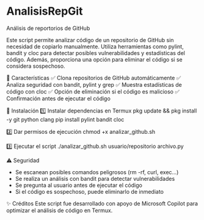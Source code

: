 # AnalisisRepGit
Análisis de reportorios de GitHub 

Este script permite analizar código de un repositorio de GitHub sin necesidad de copiarlo manualmente. Utiliza herramientas como pylint, bandit y cloc para detectar posibles vulnerabilidades y estadísticas del código. Además, proporciona una opción para eliminar el código si se considera sospechoso.

🚀 Características
✅ Clona repositorios de GitHub automáticamente
✅ Analiza seguridad con bandit, pylint y grep
✅ Muestra estadísticas de código con cloc
✅ Opción de eliminación si el código es malicioso
✅ Confirmación antes de ejecutar el código

📌 Instalación
1️⃣ Instalar dependencias en Termux
pkg update && pkg install -y git python clang
pip install pylint bandit cloc

2️⃣ Dar permisos de ejecución
chmod +x analizar_github.sh

3️⃣ Ejecutar el script
./analizar_github.sh usuario/repositorio archivo.py


⚠️ Seguridad
- Se escanean posibles comandos peligrosos (rm -rf, curl, exec…)
- Se realiza un análisis con bandit para detectar vulnerabilidades
- Se pregunta al usuario antes de ejecutar el código
- Si el código es sospechoso, puede eliminarlo de inmediato
  
✨ Créditos
Este script fue desarrollado con apoyo de Microsoft Copilot para optimizar el análisis de código en Termux.



